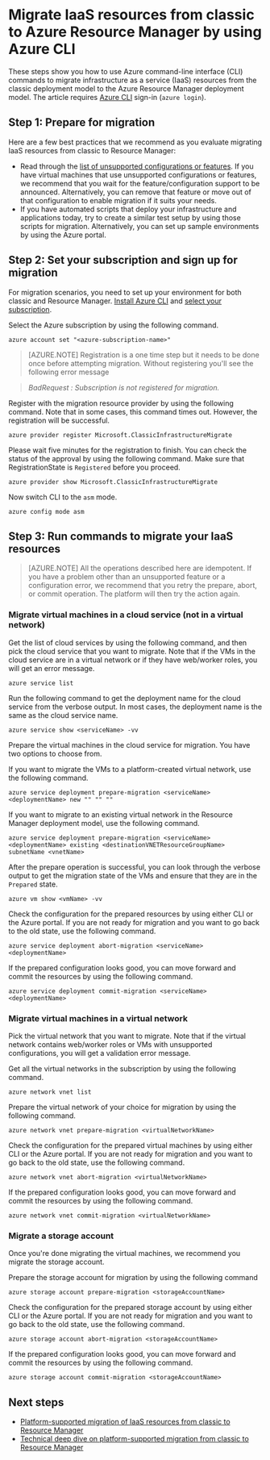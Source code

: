 <properties
	pageTitle="Migrate IaaS resources from classic to Azure Resource Manager by using Azure CLI | Microsoft Azure"
	description="This article walks through the platform-supported migration of resources from classic to Azure Resource Manager by using Azure CLI"
	services="virtual-machines-linux"
	documentationCenter=""
	authors="cynthn"
	manager="timlt"
	editor=""
	tags="azure-resource-manager"/>

<tags
	ms.service="virtual-machines-windows"
	ms.workload="infrastructure-services"
	ms.tgt_pltfrm="vm-linux"
	ms.devlang="na"
	ms.topic="article"
	ms.date="07/15/2016"
	ms.author="cynthn"/>

# Migrate IaaS resources from classic to Azure Resource Manager by using Azure CLI

These steps show you how to use Azure command-line interface (CLI) commands to migrate infrastructure as a service (IaaS) resources from the classic deployment model to the Azure Resource Manager deployment model. The article requires [Azure CLI](../xplat-cli-install.md) sign-in (`azure login`).

## Step 1: Prepare for migration

Here are a few best practices that we recommend as you evaluate migrating IaaS resources from classic to Resource Manager:

- Read through the [list of unsupported configurations or features](virtual-machines-windows-migration-classic-resource-manager.md). If you have virtual machines that use unsupported configurations or features, we recommend that you wait for the feature/configuration support to be announced. Alternatively, you can remove that feature or move out of that configuration to enable migration if it suits your needs.
-	If you have automated scripts that deploy your infrastructure and applications today, try to create a similar test setup by using those scripts for migration. Alternatively, you can set up sample environments by using the Azure portal.

## Step 2: Set your subscription and sign up for migration

For migration scenarios, you need to set up your environment for both classic and Resource Manager. [Install Azure CLI](../xplat-cli-install.md) and [select your subscription](../xplat-cli-connect.md).

Select the Azure subscription by using the following command.

	azure account set "<azure-subscription-name>"

>[AZURE.NOTE] Registration is a one time step but it needs to be done once before attempting migration. Without registering you'll see the following error message 

>	*BadRequest : Subscription is not registered for migration.* 

Register with the migration resource provider by using the following command. Note that in some cases, this command times out. However, the registration will be successful.

	azure provider register Microsoft.ClassicInfrastructureMigrate

Please wait five minutes for the registration to finish. You can check the status of the approval by using the following command. Make sure that RegistrationState is `Registered` before you proceed.

	azure provider show Microsoft.ClassicInfrastructureMigrate

Now switch CLI to the `asm` mode.

	azure config mode asm

## Step 3: Run commands to migrate your IaaS resources

>[AZURE.NOTE] All the operations described here are idempotent. If you have a problem other than an unsupported feature or a configuration error, we recommend that you retry the prepare, abort, or commit operation. The platform will then try the action again.

### Migrate virtual machines in a cloud service (not in a virtual network)

Get the list of cloud services by using the following command, and then pick the cloud service that you want to migrate. Note that if the VMs in the cloud service are in a virtual network or if they have web/worker roles, you will get an error message.

	azure service list

Run the following command to get the deployment name for the cloud service from the verbose output. In most cases, the deployment name is the same as the cloud service name.

	azure service show <serviceName> -vv

Prepare the virtual machines in the cloud service for migration. You have two options to choose from.

If you want to migrate the VMs to a platform-created virtual network, use the following command.

	azure service deployment prepare-migration <serviceName> <deploymentName> new "" "" ""

If you want to migrate to an existing virtual network in the Resource Manager deployment model, use the following command.

	azure service deployment prepare-migration <serviceName> <deploymentName> existing <destinationVNETResourceGroupName> subnetName <vnetName>

After the prepare operation is successful, you can look through the verbose output to get the migration state of the VMs and ensure that they are in the `Prepared` state.

	azure vm show <vmName> -vv

Check the configuration for the prepared resources by using either CLI or the Azure portal. If you are not ready for migration and you want to go back to the old state, use the following command.

	azure service deployment abort-migration <serviceName> <deploymentName>

If the prepared configuration looks good, you can move forward and commit the resources by using the following command.

	azure service deployment commit-migration <serviceName> <deploymentName>

### Migrate virtual machines in a virtual network

Pick the virtual network that you want to migrate. Note that if the virtual network contains web/worker roles or VMs with unsupported configurations, you will get a validation error message.

Get all the virtual networks in the subscription by using the following command.

	azure network vnet list

Prepare the virtual network of your choice for migration by using the following command.

	azure network vnet prepare-migration <virtualNetworkName>

Check the configuration for the prepared virtual machines by using either CLI or the Azure portal. If you are not ready for migration and you want to go back to the old state, use the following command.

	azure network vnet abort-migration <virtualNetworkName>

If the prepared configuration looks good, you can move forward and commit the resources by using the following command.

	azure network vnet commit-migration <virtualNetworkName>

### Migrate a storage account

Once you're done migrating the virtual machines, we recommend you migrate the storage account.

Prepare the storage account for migration by using the following command

	azure storage account prepare-migration <storageAccountName>

Check the configuration for the prepared storage account by using either CLI or the Azure portal. If you are not ready for migration and you want to go back to the old state, use the following command.

	azure storage account abort-migration <storageAccountName>

If the prepared configuration looks good, you can move forward and commit the resources by using the following command.

	azure storage account commit-migration <storageAccountName>

## Next steps

- [Platform-supported migration of IaaS resources from classic to Resource Manager](virtual-machines-windows-migration-classic-resource-manager.md)
- [Technical deep dive on platform-supported migration from classic to Resource Manager](virtual-machines-windows-migration-classic-resource-manager-deep-dive.md)
